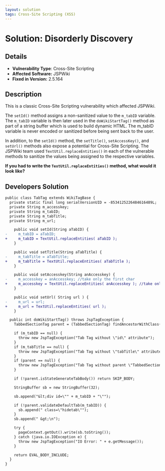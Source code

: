 ```yaml
---
layout: solution
tags: Cross-Site Scripting (XSS)
---
```


# Solution: Disorderly Discovery

## Details

* __Vulnerability Type__: Cross-Site Scripting
* __Affected Software:__ JSPWiki
* __Fixed in Version:__ 2.5.164

## Description
This is a classic Cross-Site Scripting vulnerability which affected JSPWiki.

The `setId()` method assigns a non-sanitized value to the `m_tabID` variable. The `m_tabID` variable is then later used in the `doWikiStartTag()` method as part of a string buffer which is used to build dynamic HTML. The m_tabID variable is never encoded or sanitized before being sent back to the user.

In addition, to the `setId()` method, the `setTitle()`, `setAccessKey()`, and `setUrl()` methods also expose a potential for Cross-Site Scripting. The JSPWiki team used `TextUtil.replaceEntities()` in each of the vulnerable methods to sanitize the values being assigned to the respective variables.

__If you had to write the `TextUtil.replaceEntities()` method, what would it look like?__

## Developers Solution

```diff
public class TabTag extends WikiTagBase {
  private static final long serialVersionUID = -8534125226484616489L;
  private String m_accesskey;
  private String m_tabID;
  private String m_tabTitle;
  private String m_url;

    public void setId(String aTabID) {
-     m_tabID = aTabID;
+     m_tabID = TextUtil.replaceEntities( aTabID );
    }

    public void setTitle(String aTabTitle) {
-     m_tabTitle = aTabTitle;
+     m_tabTitle = TextUtil.replaceEntities( aTabTitle );
    }

    public void setAccesskey(String anAccesskey) {
-     m_accesskey = anAccesskey; //take only the first char
+     m_accesskey = TextUtil.replaceEntities( anAccesskey ); //take only the first char
    }

    public void setUrl( String url ) {
-     m_url = url;
+     m_url = TextUtil.replaceEntities( url );
    }

  public int doWikiStartTag() throws JspTagException {
    TabbedSectionTag parent = (TabbedSectionTag) findAncestorWithClass(this, TabbedSectionTag.class);

    if (m_tabID == null) {
      throw new JspTagException("Tab Tag without \"id\" attribute");
    }
    if (m_tabTitle == null) {
      throw new JspTagException("Tab Tag without \"tabTitle\" attribute");
    }
    if (parent == null) {
      throw new JspTagException("Tab Tag without parent \"TabbedSection\" Tag");
    }

    if (!parent.isStateGenerateTabBody()) return SKIP_BODY;

    StringBuffer sb = new StringBuffer(32);

    sb.append("&lt;div id=\"" + m_tabID + "\"");

    if (!parent.validateDefaultTab(m_tabID)) {
      sb.append(" class=\"hidetab\"");
    }
    sb.append(" &gt;\n");

    try {
      pageContext.getOut().write(sb.toString());
    } catch (java.io.IOException e) {
      throw new JspTagException("IO Error: " + e.getMessage());
    }

    return EVAL_BODY_INCLUDE;
  }
}
```